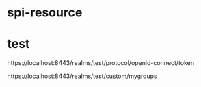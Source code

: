 # spi-resource

# test 

https://localhost:8443/realms/test/protocol/openid-connect/token

https://localhost:8443/realms/test/custom/mygroups
